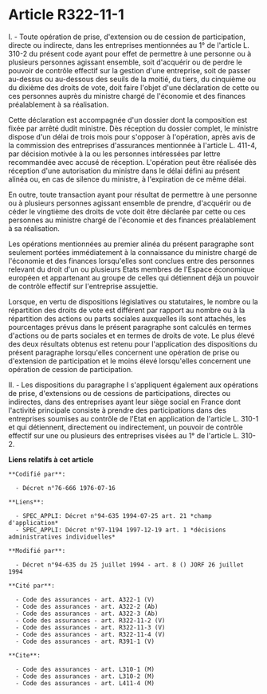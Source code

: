 # Article R322-11-1

I. - Toute opération de prise, d'extension ou de cession de participation, directe ou indirecte, dans les entreprises
mentionnées au 1° de l'article L. 310-2 du présent code ayant pour effet de permettre à une personne ou à plusieurs personnes
agissant ensemble, soit d'acquérir ou de perdre le pouvoir de contrôle effectif sur la gestion d'une entreprise, soit de
passer au-dessus ou au-dessous des seuils de la moitié, du tiers, du cinquième ou du dixième des droits de vote, doit faire
l'objet d'une déclaration de cette ou ces personnes auprès du ministre chargé de l'économie et des finances préalablement à
sa réalisation.

Cette déclaration est accompagnée d'un dossier dont la composition est fixée par arrêté dudit ministre. Dès réception du
dossier complet, le ministre dispose d'un délai de trois mois pour s'opposer à l'opération, après avis de la commission des
entreprises d'assurances mentionnée à l'article L. 411-4, par décision motivée à la ou les personnes intéressées par lettre
recommandée avec accusé de réception. L'opération peut être réalisée dès réception d'une autorisation du ministre dans le
délai défini au présent alinéa ou, en cas de silence du ministre, à l'expiration de ce même délai.

En outre, toute transaction ayant pour résultat de permettre à une personne ou à plusieurs personnes agissant ensemble de
prendre, d'acquérir ou de céder le vingtième des droits de vote doit être déclarée par cette ou ces personnes au ministre
chargé de l'économie et des finances préalablement à sa réalisation.

Les opérations mentionnées au premier alinéa du présent paragraphe sont seulement portées immédiatement à la connaissance du
ministre chargé de l'économie et des finances lorsqu'elles sont conclues entre des personnes relevant du droit d'un ou
plusieurs Etats membres de l'Espace économique européen et appartenant au groupe de celles qui détiennent déjà un pouvoir de
contrôle effectif sur l'entreprise assujettie.

Lorsque, en vertu de dispositions législatives ou statutaires, le nombre ou la répartition des droits de vote est différent
par rapport au nombre ou à la répartition des actions ou parts sociales auxquelles ils sont attachés, les pourcentages prévus
dans le présent paragraphe sont calculés en termes d'actions ou de parts sociales et en termes de droits de vote. Le plus
élevé des deux résultats obtenus est retenu pour l'application des dispositions du présent paragraphe lorsqu'elles concernent
une opération de prise ou d'extension de participation et le moins élevé lorsqu'elles concernent une opération de cession de
participation.

II. - Les dispositions du paragraphe I s'appliquent également aux opérations de prise, d'extensions ou de cessions de
participations, directes ou indirectes, dans des entreprises ayant leur siège social en France dont l'activité principale
consiste à prendre des participations dans des entreprises soumises au contrôle de l'Etat en application de l'article L.
310-1 et qui détiennent, directement ou indirectement, un pouvoir de contrôle effectif sur une ou plusieurs des entreprises
visées au 1° de l'article L. 310-2.

**Liens relatifs à cet article**

	**Codifié par**:

	  - Décret n°76-666 1976-07-16

	**Liens**:

	  - SPEC_APPLI: Décret n°94-635 1994-07-25 art. 21 *champ d'application*
	  - SPEC_APPLI: Décret n°97-1194 1997-12-19 art. 1 *décisions administratives individuelles*

	**Modifié par**:

	  - Décret n°94-635 du 25 juillet 1994 - art. 8 () JORF 26 juillet 1994

	**Cité par**:

	  - Code des assurances - art. A322-1 (V)
	  - Code des assurances - art. A322-2 (Ab)
	  - Code des assurances - art. A322-3 (Ab)
	  - Code des assurances - art. R322-11-2 (V)
	  - Code des assurances - art. R322-11-3 (V)
	  - Code des assurances - art. R322-11-4 (V)
	  - Code des assurances - art. R391-1 (V)

	**Cite**:

	  - Code des assurances - art. L310-1 (M)
	  - Code des assurances - art. L310-2 (M)
	  - Code des assurances - art. L411-4 (M)
